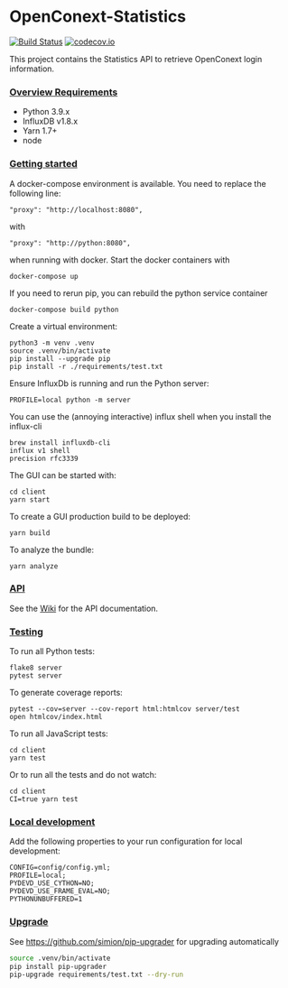 # OpenConext-Statistics
[![Build Status](https://travis-ci.org/OpenConext/OpenConext-statistics.svg)](https://travis-ci.org/OpenConext/OpenConext-statistics)
[![codecov.io](https://codecov.io/github/OpenConext/OpenConext-statistics/coverage.svg)](https://codecov.io/github/OpenConext/OpenConext-statistics)

This project contains the Statistics API to retrieve OpenConext login information.

### [Overview Requirements](#system-requirements)

- Python 3.9.x
- InfluxDB v1.8.x
- Yarn 1.7+
- node

### [Getting started](#getting-started)

A docker-compose environment is available. You need to replace the following line:
```
"proxy": "http://localhost:8080",
```
with
```
"proxy": "http://python:8080",
```
when running with docker. Start the docker containers with
```
docker-compose up
```
If you need to rerun pip, you can rebuild the python service container
```
docker-compose build python
```


Create a virtual environment:
```
python3 -m venv .venv
source .venv/bin/activate
pip install --upgrade pip
pip install -r ./requirements/test.txt
```
Ensure InfluxDb is running and run the Python server:
```
PROFILE=local python -m server
```
You can use the (annoying interactive) influx shell when you install the influx-cli
```
brew install influxdb-cli
influx v1 shell
precision rfc3339
```

The GUI can be started with:
```
cd client
yarn start
```
To create a GUI production build to be deployed:
```
yarn build
```
To analyze the bundle:
```
yarn analyze
```

### [API](#api)

See the [Wiki](https://github.com/OpenConext/OpenConext-statistics/wiki) for the API documentation.

### [Testing](#testing)

To run all Python tests:
```
flake8 server
pytest server
```
To generate coverage reports:
```
pytest --cov=server --cov-report html:htmlcov server/test
open htmlcov/index.html
```
To run all JavaScript tests:
```
cd client
yarn test
```
Or to run all the tests and do not watch:
```
cd client
CI=true yarn test
```
### [Local development](#local-development)
Add the following properties to your run configuration for local development:
```
CONFIG=config/config.yml;
PROFILE=local;
PYDEVD_USE_CYTHON=NO;
PYDEVD_USE_FRAME_EVAL=NO;
PYTHONUNBUFFERED=1
```

### [Upgrade](#upgrade)

See https://github.com/simion/pip-upgrader for upgrading automatically

```bash
source .venv/bin/activate
pip install pip-upgrader
pip-upgrade requirements/test.txt --dry-run
```

